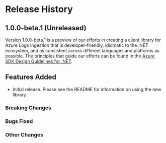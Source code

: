 # Release History

## 1.0.0-beta.1 (Unreleased)
Version 1.0.0-beta.1 is a preview of our efforts in creating a client library for Azure Logs Ingestion that is
developer-friendly, idiomatic to the .NET ecosystem, and as consistent across different languages and platforms as
possible. The principles that guide our efforts can be found in the
[Azure SDK Design Guidelines for .NET](https://azure.github.io/azure-sdk/dotnet_introduction.html).

## Features Added
- Initial release. Please see the README for information on using the new library.

### Breaking Changes

### Bugs Fixed

### Other Changes
